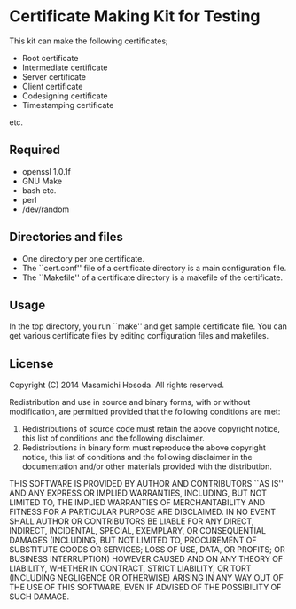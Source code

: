 # Certificate Making Kit for Testing

This kit can make the following certificates;

- Root certificate
- Intermediate certificate
- Server certificate
- Client certificate
- Codesigning certificate
- Timestamping certificate

etc.

## Required

- openssl 1.0.1f
- GNU Make
- bash etc.
- perl
- /dev/random

## Directories and files

- One directory per one certificate.
- The ``cert.conf'' file of a certificate directory is a main configuration file.
- The ``Makefile'' of a certificate directory is a makefile of the certificate.

## Usage

In the top directory, you run ``make'' and get sample certificate file.
You can get various certificate files by editing configuration files
and makefiles.

## License

Copyright (C) 2014 Masamichi Hosoda. All rights reserved.

Redistribution and use in source and binary forms, with or without
modification, are permitted provided that the following conditions
are met:

1. Redistributions of source code must retain the above copyright
   notice, this list of conditions and the following disclaimer.
2. Redistributions in binary form must reproduce the above copyright
   notice, this list of conditions and the following disclaimer in the
   documentation and/or other materials provided with the distribution.

THIS SOFTWARE IS PROVIDED BY AUTHOR AND CONTRIBUTORS ``AS IS'' AND
ANY EXPRESS OR IMPLIED WARRANTIES, INCLUDING, BUT NOT LIMITED TO, THE
IMPLIED WARRANTIES OF MERCHANTABILITY AND FITNESS FOR A PARTICULAR PURPOSE
ARE DISCLAIMED.  IN NO EVENT SHALL AUTHOR OR CONTRIBUTORS BE LIABLE
FOR ANY DIRECT, INDIRECT, INCIDENTAL, SPECIAL, EXEMPLARY, OR CONSEQUENTIAL
DAMAGES (INCLUDING, BUT NOT LIMITED TO, PROCUREMENT OF SUBSTITUTE GOODS
OR SERVICES; LOSS OF USE, DATA, OR PROFITS; OR BUSINESS INTERRUPTION)
HOWEVER CAUSED AND ON ANY THEORY OF LIABILITY, WHETHER IN CONTRACT, STRICT
LIABILITY, OR TORT (INCLUDING NEGLIGENCE OR OTHERWISE) ARISING IN ANY WAY
OUT OF THE USE OF THIS SOFTWARE, EVEN IF ADVISED OF THE POSSIBILITY OF
SUCH DAMAGE.
